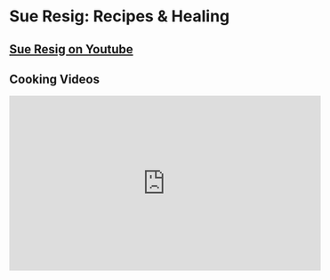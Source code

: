 # Sue Resig: Recipes & Healing

## [Sue Resig on Youtube](https://www.youtube.com/channel/UC2WVkKQdTR7UBmc02psoprA)

<!--
<iframe width="560" height="315" src="https://www.youtube.com/embed/pMQtlKO-tZI" frameborder="0" allow="accelerometer; autoplay; encrypted-media; gyroscope; picture-in-picture" allowfullscreen></iframe>

<iframe src="https://docs.google.com/forms/d/e/1FAIpQLSc_muKOMm4sjqAfJUeJ-qSWMWejTnTPqUNX2Nw0e6VtG9534g/viewform?embedded=true" width="640" height="725" frameborder="0" marginheight="0" marginwidth="0">Loading...</iframe>
-->

## Cooking Videos

<iframe width="560" height="315" src="https://www.youtube.com/embed/cZKRwjuWdAU" frameborder="0" allow="accelerometer; autoplay; encrypted-media; gyroscope; picture-in-picture" allowfullscreen></iframe>

